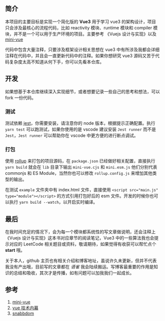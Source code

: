 ## 简介

本项目的主要目标是实现一个简化版的 **Vue3** 用于学习 vue3 的架构设计，项目只会涉及最核心的流程代码，比如 reactivity 模块、runtime 模块和 compiler 模块，并不是一个可以用于生产环境的项目。主要参考 《Vuejs 设计与实现》以及 [mini-vue](https://github.com/cuixiaorui/mini-vue)

代码中包含大量注释，只要涉及框架设计相关思想在 vue3 中有所涉及我都会详细注释在代码中，并且会一直更新代码中的注释。如果你想研究 vue3 源码又苦于代码复杂度太高不知道从何下手，你可以先看本仓库。

## 开发

如果想基于本仓库继续深入实现细节，或者想要记录一些自己的思考和想法，可以 fork 一份代码。

### 测试

测试依赖 [jest](https://jestjs.io/)，你需要安装，请注意你的 node 版本，根据提示正确配置。执行 `yarn test` 可以跑测试，如果你使用的是 vscode 建议安装 `Jest runner` 而不是 `Jest`，`Jest runner` 可以帮助你在 vscode 中更方便的进行断点调试。

### 打包

使用 [rollup](https://rollupjs.org) 来打包的项目源码，在 `package.json` 已经做好相关配置，直接执行 `yarn build` 就会在 `lib` 目录下输出 `mini-vue.cjs` 和 `mini.esm.js` 他们分别代表 commonjs 和 ES Module，当然你也可以修改 `rollup.config.js` 来增加其他类型的输出。

在测试 `example` 文件夹中有 index.html 文件，直接使用 `<script src="main.js" type="module"></script>` 的方式引用打包好后的 esm 文件。开发的时候你也可以执行 `yarn build --watch`，以开启实时编译。

## 最后

在我时间充足的情况下，会为每一个模块都系统性的写文章做说明，还会注释上《Vuejs 设计与实现》这本书对应章节的阅读笔记，Vue3 中的一些算法我也会提示对应的 LeetCode 相关题目或资料，敬请期待，如果觉得有收获可以帮忙点个 **start** 哦。

关于本人，github 主页也有相关介绍和博客地址，虽说许久未更新，但并不代表我没有产出哦，目前写的文章都在 _语雀_ 我会陆续搬运。写博客最重要的作用是知识的总结和吸收，其次才是传播，如有问题可以加我我们一起成长。

## 参考

1. [mini-vue](https://github.com/cuixiaorui/mini-vue)
2. [vue 技术内幕](http://caibaojian.com/vue-design/art)
3. [snabbdom](https://github.com/snabbdom/snabbdom/blob/master/README-zh_CN.md)
